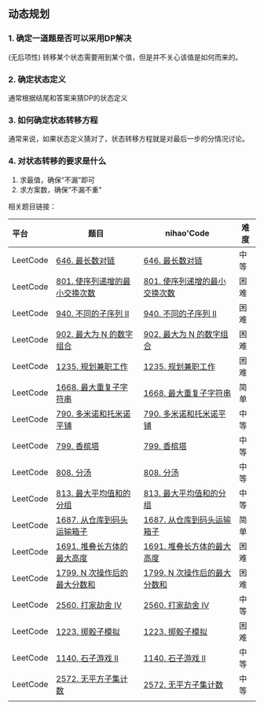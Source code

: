 ## 动态规划

### 1. 确定一道题是否可以采用DP解决

(无后项性) 
转移某个状态需要用到某个值，但是并不关心该值是如何而来的。

### 2. 确定状态定义

通常根据结尾和答案来猜DP的状态定义

### 3. 如何确定状态转移方程

通常来说，如果状态定义猜对了，状态转移方程就是对最后一步的分情况讨论。

### 4. 对状态转移的要求是什么

1. 求最值，确保“不漏”即可
2. 求方案数，确保“不漏不重"

相关题目链接：

| 平台     | 题目                                                         | nihao'Code                                                   | 难度 |
| :------- | ------------------------------------------------------------ | ------------------------------------------------------------ | ---- |
| LeetCode | [646. 最长数对链](https://leetcode.cn/problems/maximum-length-of-pair-chain/) | [646. 最长数对链](https://github.com/xuhaodong1/nihao_algorithmNotes/blob/827be918ad92135a5dc85ffb99a06d2d1b31b6db/LeetCode/DP.swift#L13-L29) | 中等 |
| LeetCode | [801. 使序列递增的最小交换次数](https://leetcode.cn/problems/minimum-swaps-to-make-sequences-increasing/) | [801. 使序列递增的最小交换次数](https://github.com/xuhaodong1/nihao_algorithm_notes/blob/201cbb635dc83bb6826321a00bfb2cc04de2f747/LeetCode/DP.swift#L31-L48) | 困难 |
| LeetCode | [940. 不同的子序列 II](https://leetcode.cn/problems/distinct-subsequences-ii/) | [940. 不同的子序列 II](https://github.com/xuhaodong1/nihao_algorithm_notes/blob/8ac57b99037b4ee8c4f2ae4614ef611f0cb5bc14/LeetCode/DP.swift#L50-L62) | 困难 |
| LeetCode | [902. 最大为 N 的数字组合](https://leetcode.cn/problems/numbers-at-most-n-given-digit-set/) | [902. 最大为 N 的数字组合](https://github.com/xuhaodong1/nihao_algorithm_notes/blob/508432600c6d6d5f885ea73c3d16eb57701daedf/LeetCode/DP.swift#L64-L86) | 困难 |
| LeetCode | [1235. 规划兼职工作](https://leetcode.cn/problems/maximum-profit-in-job-scheduling/) | [1235. 规划兼职工作](https://github.com/xuhaodong1/nihao_algorithm_notes/blob/afc014f21545939b917f04d4125e6cbddfcdca45/LeetCode/DP.swift#L88-L118) | 困难 |
| LeetCode | [1668. 最大重复子字符串](https://leetcode.cn/problems/maximum-repeating-substring/description/) | [1668. 最大重复子字符串](https://github.com/xuhaodong1/nihao_algorithm_notes/blob/f0ec4ed6f9941992002315749d541bee038fc64e/LeetCode/DP.swift#L120-L135) | 简单 |
| LeetCode | [790. 多米诺和托米诺平铺](https://leetcode.cn/problems/domino-and-tromino-tiling/description/) | [790. 多米诺和托米诺平铺](https://github.com/xuhaodong1/nihao_algorithm_notes/blob/f69b40464d3a2fafee2e3d2319f167b7da02d5de/LeetCode/DP.swift#L137-L150) | 中等 |
| LeetCode | [799. 香槟塔](https://leetcode.cn/problems/champagne-tower/) | [799. 香槟塔](https://github.com/xuhaodong1/nihao_algorithm_notes/blob/1841e7b0e1c6525d8840611a8983f06610649d08/LeetCode/DP.swift#L152-L163) | 中等 |
| LeetCode | [808. 分汤](https://leetcode.cn/problems/soup-servings/description/) | [808. 分汤](https://github.com/xuhaodong1/nihao_algorithm_notes/blob/15f3cfc46cbc974bc69d36ac00054676b4841ea7/LeetCode/DP.swift#L165-L178) | 中等 |
| LeetCode | [813. 最大平均值和的分组](https://leetcode.cn/problems/largest-sum-of-averages/description/) | [813. 最大平均值和的分组](https://github.com/xuhaodong1/nihao_algorithm_notes/blob/1c6c47ff403204eef63e96a9638369a98b56ebcd/LeetCode/DP.swift#L180-L199) | 中等 |
| LeetCode | [1687. 从仓库到码头运输箱子](https://leetcode.cn/problems/delivering-boxes-from-storage-to-ports/description/?languageTags=swift) | [1687. 从仓库到码头运输箱子](https://github.com/xuhaodong1/nihao_algorithm_notes/blob/01b263ef15748033e42977c83543b59c850b3a1f/LeetCode/DP.swift#L201-L230) | 简单 |
| LeetCode | [1691. 堆叠长方体的最大高度](https://leetcode.cn/problems/maximum-height-by-stacking-cuboids/description/) | [1691. 堆叠长方体的最大高度](https://github.com/xuhaodong1/nihao_algorithm_notes/blob/8496d76e19710222341c631f9b1966108d5c2571/LeetCode/DP.swift#L232-L247) | 困难 |
| LeetCode | [1799. N 次操作后的最大分数和](https://leetcode.cn/problems/maximize-score-after-n-operations/description/) | [1799. N 次操作后的最大分数和](https://github.com/xuhaodong1/nihao_algorithm_notes/blob/9987a17cc96ab87411fb3033108da22e8f42403b/LeetCode/DP.swift#L249-L271) | 困难 |
| LeetCode | [2560. 打家劫舍 IV](https://leetcode.cn/problems/house-robber-iv/) | [2560. 打家劫舍 IV](https://github.com/xuhaodong1/nihao_algorithm_notes/blob/fe73fc1dd22bbfbd8087e619c416c7fe8574af23/LeetCode/DP.swift#L273-L294) | 中等 |
| LeetCode | [1223. 掷骰子模拟](https://leetcode.cn/problems/dice-roll-simulation/description/) | [1223. 掷骰子模拟](https://github.com/xuhaodong1/nihao_algorithm_notes/blob/8df51701306e8332f7171c9ae1d9dd26565bfff9/LeetCode/DP.swift#L296-L323) | 困难 |
| LeetCode | [1140. 石子游戏 II](https://leetcode.cn/problems/stone-game-ii/) | [1140. 石子游戏 II](https://github.com/xuhaodong1/nihao_algorithm_notes/blob/40126c65fc94716aefa202f17dda848277175a41/LeetCode/DP.swift#L325-L344) | 中等 |
| LeetCode | [2572. 无平方子集计数](https://leetcode.cn/problems/count-the-number-of-square-free-subsets/description/) | [2572. 无平方子集计数](https://github.com/xuhaodong1/nihao_algorithm_notes/blob/dd1fefad665f4846755918d8864c7e03607af838/LeetCode/DP.swift#L346-L371) | 中等 |
|          |                                                              |                                                              |      |
